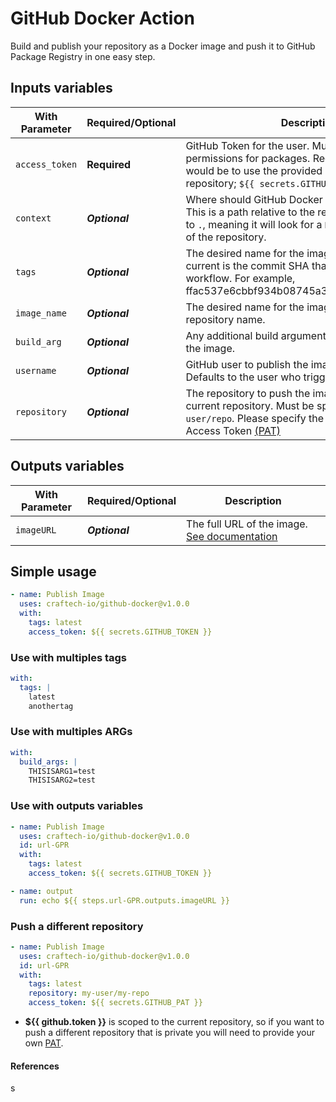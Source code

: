 # GitHub Docker Action

Build and publish your repository as a Docker image and push it to GitHub Package Registry in one easy step.

## Inputs variables

| With Parameter        | Required/Optional | Description |
| --------------------- | ----------------- | ------------|
| `access_token`        | **Required**     | GitHub Token for the user. Must have write permissions for packages. Recommended set up would be to use the provided GitHub Token for your repository; `${{ secrets.GITHUB_TOKEN }}`.
| `context`             | ***Optional***   | Where should GitHub Docker find the Dockerfile? This is a path relative to the repository root. Defaults to `.`, meaning it will look for a `Dockerfile` in the root of the repository.
| `tags`                | ***Optional***   | The desired name for the image tag. Defaults to current is the commit SHA that triggered the workflow. For example, ffac537e6cbbf934b08745a378932722df287a53.. 
| `image_name`          | ***Optional***   | The desired name for the image. Defaults to current repository name. 
| `build_arg`           | ***Optional***   | Any additional build arguments to use when building the image.
| `username`            | ***Optional***   | GitHub user to publish the image on behalf of. Defaults to the user who triggered the action to run. 
| `repository`          | ***Optional***   | The repository to push the image to. Defaults to current repository. Must be specified in format `user/repo`. Please specify the secret for Personal Access Token [(PAT)](https://help.github.com/es/github/authenticating-to-github/creating-a-personal-access-token-for-the-command-line) 

## Outputs variables

| With Parameter        | Required/Optional | Description |
| --------------------- | ----------------- | ------------|
| `imageURL`            | ***Optional***    | The full URL of the image. [See documentation](https://help.github.com/en/actions/reference/workflow-syntax-for-github-actions#jobsjobs_idoutputs)

## Simple usage

```yaml
- name: Publish Image
  uses: craftech-io/github-docker@v1.0.0
  with:
    tags: latest
    access_token: ${{ secrets.GITHUB_TOKEN }}
```

### Use with multiples tags
```yaml
with:
  tags: |
    latest
    anothertag
```
### Use with multiples ARGs
```yaml
with:
  build_args: |
    THISISARG1=test
    THISISARG2=test
```
### Use with outputs variables

```yaml
- name: Publish Image
  uses: craftech-io/github-docker@v1.0.0
  id: url-GPR 
  with:
    tags: latest
    access_token: ${{ secrets.GITHUB_TOKEN }}

- name: output
  run: echo ${{ steps.url-GPR.outputs.imageURL }}    
```

### Push a different repository
```yaml
- name: Publish Image
  uses: craftech-io/github-docker@v1.0.0
  id: url-GPR 
  with:
    tags: latest
    repository: my-user/my-repo
    access_token: ${{ secrets.GITHUB_PAT }}

```
- **${{ github.token }}** is scoped to the current repository, so if you want to push a different repository that is private you will need to provide your own [PAT](https://help.github.com/es/github/authenticating-to-github/creating-a-personal-access-token-for-the-command-line).

#### References

s
